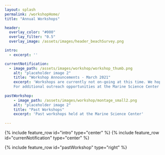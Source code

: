 ```yaml
---
layout: splash
permalink: /workshopHome/
title: "Annual Workshops"

header:
  overlay_color: "#000"
  overlay_filter: "0.5"
  overlay_image: /assets/images/header_beachSurvey.png

intro: 
  - excerpt: ''

currentNotification:
  - image_path: /assets/images/workshop/workshop_thumb.png
    alt: "placeholder image 2"
    title: "Workshop Announcements - March 2021"
    excerpt: 'Workshops are currently not on-going at this time. We hope to have more in the future, pending funding. <br>
    For additional outreach opportunities at the Marine Science Center at Northeastern University please visit our [outreach webpage](https://cos.northeastern.edu/marinescience/outreach/) or contact our Outreach Program Coordinator, Sierra Muñoz ([mscoutreach@northeastern.edu](mscoutreach@northeastern.edu)).' 
    
pastWorkshop:
    - image_path: /assets/images/workshop/montage_small2.png
    alt: "placeholder image 2"
    title: "Past Workshops"
    excerpt: 'Past workshops held at the Marine Science Center'
        
---
```



{% include feature_row id="intro" type="center" %}
{% include feature_row id="currenNotification" type="center" %}

{% include feature_row id="pastWorkshop" type="right" %}

